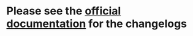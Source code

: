 # Please see the [official documentation](https://docs.kubermatic.com/kubelb/latest/cli/release-notes/) for the changelogs
